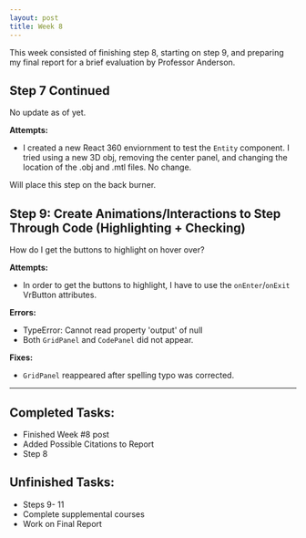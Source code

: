 ```yaml
---
layout: post
title: Week 8
---
```


This week consisted of finishing step 8, starting on step 9, and preparing my final report for a brief evaluation by Professor Anderson. 

## Step 7 Continued ##
No update as of yet. 

**Attempts:**
- I created a new React 360 enviornment to test the `Entity` component. I tried using a new 3D obj, removing the center panel, and changing the location of the .obj and .mtl files. No change. 

Will place this step on the back burner. 

## Step 9: Create Animations/Interactions to Step Through Code (Highlighting + Checking) ##

How do I get the buttons to highlight on hover over?

**Attempts:**
- In order to get the buttons to highlight, I have to use the `onEnter`/`onExit` VrButton attributes.

**Errors:**
- TypeError: Cannot read property 'output' of null
- Both `GridPanel` and `CodePanel` did not appear.

**Fixes:**
- `GridPanel` reappeared after spelling typo was corrected. 

*****

## Completed Tasks: ##
- Finished Week #8 post
- Added Possible Citations to Report
- Step 8

## Unfinished Tasks: ##
- Steps 9- 11
- Complete supplemental courses
- Work on Final Report
